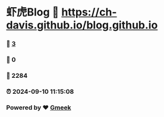 # 虾虎Blog :link: https://ch-davis.github.io/blog.github.io 
### :page_facing_up: [3](https://ch-davis.github.io/blog.github.io/tag.html) 
### :speech_balloon: 0 
### :hibiscus: 2284 
### :alarm_clock: 2024-09-10 11:15:08 
### Powered by :heart: [Gmeek](https://github.com/Meekdai/Gmeek)
